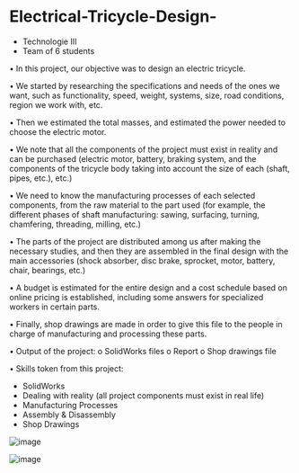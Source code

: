 # Electrical-Tricycle-Design-

- Technologie III
- Team of 6 students

•	In this project, our objective was to design an electric tricycle. 

•	We started by researching the specifications and needs of the ones we want, such as functionality, speed, weight, systems, size, road conditions, region we work with, etc.

•	Then we estimated the total masses, and estimated the power needed to choose the electric motor.

•	We note that all the components of the project must exist in reality and can be purchased (electric motor, battery, braking system, and the components of the tricycle body taking into account the size of each (shaft, pipes, etc.), etc.)

•	We need to know the manufacturing processes of each selected components, from the raw material to the part used (for example, the different phases of shaft manufacturing: sawing, surfacing, turning, chamfering, threading, milling, etc.)

•	The parts of the project are distributed among us after making the necessary studies, and then they are assembled in the final design with the main accessories (shock absorber, disc brake, sprocket, motor, battery, chair, bearings, etc.)

•	A budget is estimated for the entire design and a cost schedule based on online pricing is established, including some answers for specialized workers in certain parts.

•	Finally, shop drawings are made in order to give this file to the people in charge of manufacturing and processing these parts.


•	Output of the project: 
  o	SolidWorks files
  o	Report
  o	Shop drawings file

•	Skills token from this project:
  -	SolidWorks
  -	Dealing with reality (all project components must exist in real life)
  -	Manufacturing Processes
  -	Assembly & Disassembly
  -	Shop Drawings

![image](https://user-images.githubusercontent.com/85926752/164974375-894eda4d-1fc7-4527-8cfe-1b5a205619ba.png)

![image](https://user-images.githubusercontent.com/85926752/164974379-23c38abf-1bae-443b-8140-5f73e9b9039d.png)



